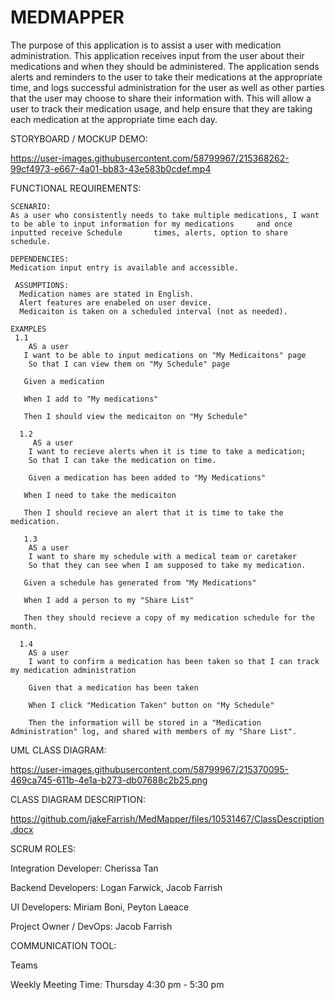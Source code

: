 # MEDMAPPER

The purpose of this application is to assist a user with medication administration. This application receives input from the user about their medications and when they should be administered. The application sends alerts and reminders to the user to take their medications at the appropriate time, and logs successful administration for the user as well as other parties that the user may choose to share their information with. This will allow a user to track their medication usage, and help ensure that they are taking each medication at the appropriate time each day.

STORYBOARD / MOCKUP DEMO:

https://user-images.githubusercontent.com/58799967/215368262-99cf4973-e667-4a01-bb83-43e583b0cdef.mp4

  FUNCTIONAL REQUIREMENTS:

    SCENARIO:
    As a user who consistently needs to take multiple medications, I want to be able to input information for my medications     and once inputted receive Schedule       times, alerts, option to share schedule.

    DEPENDENCIES: 
    Medication input entry is available and accessible. 
    
     ASSUMPTIONS:
      Medication names are stated in English.
      Alert features are enabeled on user device.
      Medicaiton is taken on a scheduled interval (not as needed).
    
    EXAMPLES 
     1.1 
        AS a user 
       I want to be able to input medications on "My Medicaitons" page
        So that I can view them on "My Schedule" page
      
       Given a medication

       When I add to "My medications"

       Then I should view the medicaiton on "My Schedule"
      
      1.2
         AS a user 
        I want to recieve alerts when it is time to take a medication;
        So that I can take the medication on time.
      
        Given a medication has been added to "My Medications"

       When I need to take the medicaiton

       Then I should recieve an alert that it is time to take the medication.
     
       1.3
        AS a user 
        I want to share my schedule with a medical team or caretaker
        So that they can see when I am supposed to take my medication. 
      
       Given a schedule has generated from "My Medications"

       When I add a person to my "Share List"

       Then they should recieve a copy of my medication schedule for the month.
      
      1.4
        AS a user 
        I want to confirm a medication has been taken so that I can track my medication administration
      
        Given that a medication has been taken
      
        When I click "Medication Taken" button on "My Schedule" 
  
        Then the information will be stored in a "Medication Administration" log, and shared with members of my "Share List".
      

UML CLASS DIAGRAM:

https://user-images.githubusercontent.com/58799967/215370095-469ca745-611b-4e1a-b273-db07688c2b25.png

CLASS DIAGRAM DESCRIPTION:

https://github.com/jakeFarrish/MedMapper/files/10531467/ClassDescription.docx

SCRUM ROLES:

  Integration Developer: Cherissa Tan
  
  Backend Developers: Logan Farwick, Jacob Farrish
  
  UI Developers: Miriam Boni, Peyton Laeace
  
  Project Owner / DevOps: Jacob Farrish

COMMUNICATION TOOL: 

Teams

Weekly Meeting Time: Thursday 4:30 pm - 5:30 pm 

 
 




 

 



